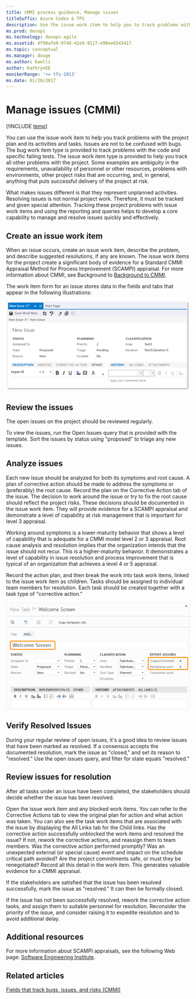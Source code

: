 ```yaml
---
title: CMMI process guidance, Manage issues  
titleSuffix: Azure Codex & TFS
description: Use the issue work item to help you to track problems with the project plan and its activities and tasks  
ms.prod: devops
ms.technology: devops-agile
ms.assetid: 4f90afe9-9748-42e9-9117-e98ee6543417
ms.topic: conceptual
ms.manager: douge
ms.author: kaelli
author: KathrynEE
monikerRange: '>= tfs-2013'
ms.date: 01/20/2017
---
```


# Manage issues (CMMI)

[!INCLUDE [temp](../../../../_shared/version-vsts-tfs-all-versions.md)]

You can use the issue work item to help you track problems with the project plan and its activities and tasks. Issues are not to be confused with bugs. The bug work item type is provided to track problems with the code and specific failing tests. The issue work item type is provided to help you track all other problems with the project. Some examples are ambiguity in the requirements, unavailability of personnel or other resources, problems with environments, other project risks that are occurring, and, in general, anything that puts successful delivery of the project at risk.  
  
 What makes issues different is that they represent unplanned activities. Resolving issues is not normal project work. Therefore, it must be tracked and given special attention. Tracking these project problems with issue work items and using the reporting and queries helps to develop a core capability to manage and resolve issues quickly and effectively.  
  
##  <a name="Create"></a> Create an issue work item  
 When an issue occurs, create an issue work item, describe the problem, and describe suggested resolutions, if any are known. The issue work items for the project create a significant body of evidence for a Standard CMMI Appraisal Method for Process Improvement (SCAMPI) appraisal. For more information about CMMI, see Background to [Background to CMMI](guidance-background-to-cmmi.md).  
  
 The work item form for an issue stores data in the fields and tabs that appear in the following illustrations:  
  
 ![CMMI Issue work item form](_img/procguid_cmmi_wform.png "ProcGuid_CMMI_Wform")  
  
##  <a name="Review"></a> Review the issues  
 The open issues on the project should be reviewed regularly.  
  
 To view the issues, run the Open Issues query that is provided with the template. Sort the issues by status using "proposed" to triage any new issues.  
  
##  <a name="Analyze"></a> Analyze issues  
 Each new issue should be analyzed for both its symptoms and root cause. A plan of corrective action should be made to address the symptoms or (preferably) the root cause. Record the plan on the Corrective Action tab of the issue.  The decision to work around the issue or try to fix the root cause should reflect the project risks. These decisions should be documented in the issue work item. They will provide evidence for a SCAMPI appraisal and demonstrate a level of capability at risk management that is important for level 3 appraisal.  
  
 Working around symptoms is a lower-maturity behavior that shows a level of capability that is adequate for a CMMI model level 2 or 3 appraisal. Root cause analysis and resolution implies that the organization intends that the issue should not recur. This is a higher-maturity behavior. It demonstrates a level of capability in issue resolution and process improvement that is typical of an organization that achieves a level 4 or 5 appraisal.  
  
 Record the action plan, and then break the work into task work items, linked to the issue work item as children. Tasks should be assigned to individual team members for resolution. Each task should be created together with a task type of "corrective action."  
  
 ![CMMI Task work item form](_img/procguid_cmmi_wtask.png "ProcGuid_CMMI_WTask")  
  
##  <a name="Verify"></a> Verify Resolved Issues  
 During your regular review of open issues, it's a good idea to review issues that have been marked as resolved. If a consensus accepts the documented resolution, mark the issue as "closed," and set its reason to "resolved." Use the open issues query, and filter for state equals "resolved."  
  
##  <a name="Resolution"></a> Review issues for resolution  
 After all tasks under an issue have been completed, the stakeholders should decide whether the issue has been resolved.  
  
 Open the issue work item and any blocked work items. You can refer to the Corrective Actions tab to view the original plan for action and what action was taken. You can also see the task work items that are associated with the issue by displaying the All Links tab for the Child links. Has the corrective action successfully unblocked the work items and resolved the issue? If not, rework the corrective actions, and reassign them to team members. Was the corrective action performed promptly? Was an unexpected external (or special cause) event and impact on the schedule critical path avoided? Are the project commitments safe, or must they be renegotiated? Record all this detail in the work item. This generates valuable evidence for a CMMI appraisal.  
  
 If the stakeholders are satisfied that the issue has been resolved successfully, mark the issue as "resolved." It can then be formally closed.  
  
 If the issue has not been successfully resolved, rework the corrective action tasks, and assign them to suitable personnel for resolution. Reconsider the priority of the issue, and consider raising it to expedite resolution and to avoid additional delay.  
  
## Additional resources  
 For more information about SCAMPI appraisals, see the following Web page: [Software Engineering Institute](http://go.microsoft.com/fwlink/?LinkId=179026).  
  
## Related articles
 [Fields that track bugs, issues, and risks (CMMI)](guidance-bugs-issues-risks-field-reference-cmmi.md)